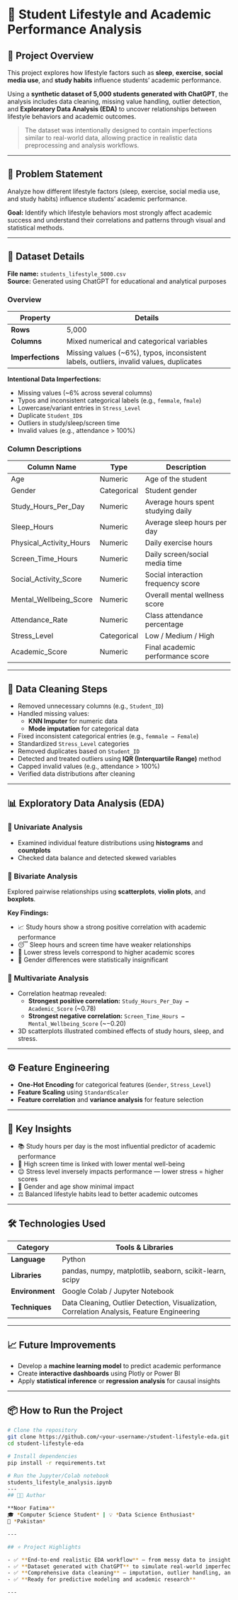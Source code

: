 # 🧠 Student Lifestyle and Academic Performance Analysis

## 📘 Project Overview

This project explores how lifestyle factors such as **sleep**, **exercise**, **social media use**, and **study habits** influence students’ academic performance.

Using a **synthetic dataset of 5,000 students generated with ChatGPT**, the analysis includes data cleaning, missing value handling, outlier detection, and **Exploratory Data Analysis (EDA)** to uncover relationships between lifestyle behaviors and academic outcomes.

> The dataset was intentionally designed to contain imperfections similar to real-world data, allowing practice in realistic data preprocessing and analysis workflows.

---

## 🎯 Problem Statement

Analyze how different lifestyle factors (sleep, exercise, social media use, and study habits) influence students’ academic performance.

**Goal:** Identify which lifestyle behaviors most strongly affect academic success and understand their correlations and patterns through visual and statistical methods.

---

## 🧩 Dataset Details

**File name:** `students_lifestyle_5000.csv`  
**Source:** Generated using ChatGPT for educational and analytical purposes

### Overview

| Property | Details |
|-----------|----------|
| **Rows** | 5,000 |
| **Columns** | Mixed numerical and categorical variables |
| **Imperfections** | Missing values (~6%), typos, inconsistent labels, outliers, invalid values, duplicates |

**Intentional Data Imperfections:**
- Missing values (~6% across several columns)
- Typos and inconsistent categorical labels (e.g., `femmale`, `fmale`)
- Lowercase/variant entries in `Stress_Level`
- Duplicate `Student_ID`s
- Outliers in study/sleep/screen time
- Invalid values (e.g., attendance > 100%)

### Column Descriptions

| Column Name | Type | Description |
|--------------|------|-------------|
| Age | Numeric | Age of the student |
| Gender | Categorical | Student gender |
| Study_Hours_Per_Day | Numeric | Average hours spent studying daily |
| Sleep_Hours | Numeric | Average sleep hours per day |
| Physical_Activity_Hours | Numeric | Daily exercise hours |
| Screen_Time_Hours | Numeric | Daily screen/social media time |
| Social_Activity_Score | Numeric | Social interaction frequency score |
| Mental_Wellbeing_Score | Numeric | Overall mental wellness score |
| Attendance_Rate | Numeric | Class attendance percentage |
| Stress_Level | Categorical | Low / Medium / High |
| Academic_Score | Numeric | Final academic performance score |

---

## 🧹 Data Cleaning Steps

- Removed unnecessary columns (e.g., `Student_ID`)
- Handled missing values:
  - **KNN Imputer** for numeric data  
  - **Mode imputation** for categorical data
- Fixed inconsistent categorical entries (e.g., `femmale → Female`)
- Standardized `Stress_Level` categories
- Removed duplicates based on `Student_ID`
- Detected and treated outliers using **IQR (Interquartile Range)** method
- Capped invalid values (e.g., attendance > 100%)
- Verified data distributions after cleaning

---

## 📊 Exploratory Data Analysis (EDA)

### 🔹 Univariate Analysis
- Examined individual feature distributions using **histograms** and **countplots**
- Checked data balance and detected skewed variables

### 🔹 Bivariate Analysis
Explored pairwise relationships using **scatterplots**, **violin plots**, and **boxplots**.

**Key Findings:**
- 📈 Study hours show a strong positive correlation with academic performance  
- 😴 Sleep hours and screen time have weaker relationships  
- 💆 Lower stress levels correspond to higher academic scores  
- 🚻 Gender differences were statistically insignificant  

### 🔹 Multivariate Analysis
- Correlation heatmap revealed:  
  - **Strongest positive correlation:** `Study_Hours_Per_Day ↔ Academic_Score` (~0.78)  
  - **Strongest negative correlation:** `Screen_Time_Hours ↔ Mental_Wellbeing_Score` (~−0.20)
- 3D scatterplots illustrated combined effects of study hours, sleep, and stress.

---

## ⚙️ Feature Engineering

- **One-Hot Encoding** for categorical features (`Gender`, `Stress_Level`)
- **Feature Scaling** using `StandardScaler`
- **Feature correlation** and **variance analysis** for feature selection

---

## 🧠 Key Insights

- 📚 Study hours per day is the most influential predictor of academic performance  
- 📵 High screen time is linked with lower mental well-being  
- 😌 Stress level inversely impacts performance — lower stress = higher scores  
- 🚻 Gender and age show minimal impact  
- ⚖️ Balanced lifestyle habits lead to better academic outcomes  

---

## 🛠️ Technologies Used

| Category | Tools & Libraries |
|-----------|------------------|
| **Language** | Python |
| **Libraries** | pandas, numpy, matplotlib, seaborn, scikit-learn, scipy |
| **Environment** | Google Colab / Jupyter Notebook |
| **Techniques** | Data Cleaning, Outlier Detection, Visualization, Correlation Analysis, Feature Engineering |

---

## 📈 Future Improvements

- Develop a **machine learning model** to predict academic performance  
- Create **interactive dashboards** using Plotly or Power BI  
- Apply **statistical inference** or **regression analysis** for causal insights  

---

## 📦 How to Run the Project

```bash
# Clone the repository
git clone https://github.com/<your-username>/student-lifestyle-eda.git
cd student-lifestyle-eda

# Install dependencies
pip install -r requirements.txt

# Run the Jupyter/Colab notebook
students_lifestyle_analysis.ipynb
---
## 👩‍💻 Author

**Noor Fatima**  
🎓 *Computer Science Student* | 💡 *Data Science Enthusiast*  
📍 *Pakistan*  

---

## ⭐ Project Highlights

- ✅ **End-to-end realistic EDA workflow** — from messy data to insights  
- ✅ **Dataset generated with ChatGPT** to simulate real-world imperfections  
- ✅ **Comprehensive data cleaning** — imputation, outlier handling, and correlation analysis  
- ✅ **Ready for predictive modeling and academic research**

---
